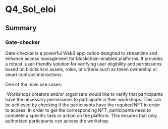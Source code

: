 # Q4_Sol_eloi

## Summary

### Gate-checker

Gate-checker is a powerful Web3 application designed to streamline and enhance access management for blockchain-enabled platforms. It provides a robust, user-friendly solution for verifying user eligibility and permissions based on blockchain assets, roles, or criteria such as token ownership or smart contract interactions.

One of the main use cases:

-Workshops creators and/or organisers would like to verify that participants have the necessary permissions to participate in their workshops. This can be achieved by checking if the participants have the required NFT in order to access. In order to get the corresponding NFT, participants need to complete a specific task or action on the platform. This ensures that only authorized participants can access the workshop.
